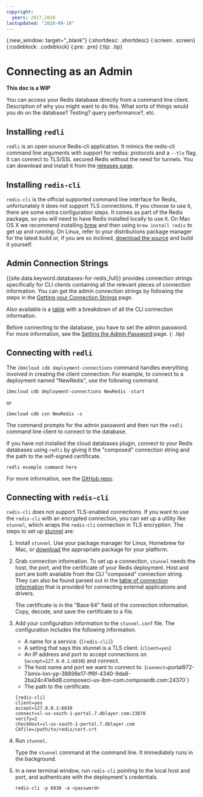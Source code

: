 ```yaml
---
copyright:
  years: 2017,2018
lastupdated: "2018-09-10"
---
```


{:new_window: target="_blank"}
{:shortdesc: .shortdesc}
{:screen: .screen}
{:codeblock: .codeblock}
{:pre: .pre}
{:tip: .tip}


# Connecting as an Admin

**This doc is a WIP**

You can access your Redis database directly from a command line client. Description of why you might want to do this. What sorts of things would you do on the database? Testing? query performance?, etc.

## Installing `redli`

`redli` is an open source Redis-cli application. It mimics the redis-cli command line arguments with support for rediss: protocols and a `--tls` flag. It can connect to TLS/SSL secured Redis without the need for tunnels. You can download and install it from the [releases page](https://github.com/IBM-Cloud/redli/releases). 

## Installing `redis-cli`
 
`redis-cli` is the official supported command line interface for Redis, unfortunately it does not support TLS connections. If you choose to use it, there are some extra configuration steps. It comes as part of the Redis package, so you will need to have Redis installed locally to use it. On Mac OS X we recommend installing [brew](http://brew.sh) and then using `brew install redis` to get up and running. On Linux, refer to your distributions package manager for the latest build or, if you are so inclined, [download the source](http://redis.io/download) and build it yourself. 

## Admin Connection Strings

{{site.data.keyword.databases-for-redis_full}} provides connection strings specifically for CLI clients containing all the relevant pieces of connection information. You can get the admin connection strings by following the steps in the [Getting your Connection Strings](./working-connection-strings) page. 

Also available is a [table](./working-connection-strings#the-cli-section) with a breakdown of all the CLI connection information.

Before connecting to the database, you have to set the admin password. For more information, see the [Setting the Admin Password](./admin-password.html) page.
{: .tip}

## Connecting with `redli`

The `ibmcloud cdb deployment-connections` command handles everything involved in creating the client connection. For example, to connect to a deployment named  "NewRedis", use the following command.

```
ibmcloud cdb deployment-connections NewRedis -start
```
or
```
ibmcloud cdb cxn NewRedis -s
```

The command prompts for the admin password and then run the `redli` command line client to connect to the database.


If you have not installed the cloud databases plugin, connect to your Redis databases using `redli` by giving it the "composed" connection string and the path to the self-signed certificate. 
```
redli example command here
```
For more information, see the [GitHub repo](https://github.com/IBM-Cloud/redli).

## Connecting with `redis-cli`

`redis-cli` does not support TLS-enabled connections. If you want to use the `redis-cli` with an encrypted connection, you can set up a utility like `stunnel`, which wraps the `redis-cli` connection in TLS encryption. The steps to set up [stunnel](https://www.stunnel.org/index.html) are:

1. Install `stunnel`. Use your package manager for Linux, Homebrew for Mac, or [download](https://www.stunnel.org/downloads.html) the appropriate package for your platform.

2. Grab connection information.
   To set up a connection, `stunnel` needs the host, the port, and the certificate of your Redis deployment. Host and port are both available from the CLI "composed" connection string. They can also be found parsed out in the [table of connection information](./working-connection-strings#the-redis-section) that is provided for connecting external applications and drivers.

   The certificate is in the  "Base 64" field of the connection information. Copy, decode, and save the certificate to a file.

3. Add your configuration information to the `stunnel.conf` file. The configuration includes the following information.
    - A name for a service. (`[redis-cli]`)
    - A setting that says this stunnel is a TLS client. (`client=yes`)
    - An IP address and port to accept connections on (`accept=127.0.0.1:6830`) and connect.
    - The host name and port we want to connect to. (`connect=`portal972-7.bmix-lon-yp-38898e17-ff6f-4340-9da8-2ba24c41e6d8.composeci-us-ibm-com.composedb.com:24370`)
    - The path to the certificate.
    
    ```text
    [redis-cli]
    client=yes  
    accept=127.0.0.1:6830  
    connect=sl-us-south-1-portal.7.dblayer.com:23870
    verify=2  
    checkHost=sl-us-south-1-portal.7.dblayer.com 
    CAfile=/path/to/redis/cert.crt
    ```

4. Run `stunnel`.

    Type the `stunnel` command at the command line. It immediately runs in the background.
    
5. In a new terminal window, run `redis-cli` pointing to the local host and port, and authenticate with the deployment's credentials.

    ```shell
    redis-cli -p 6830 -a <password>
    ```






